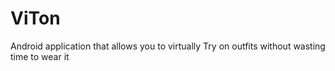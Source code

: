 # ViTon
Android application that allows you to virtually Try on outfits without wasting time to wear it 
